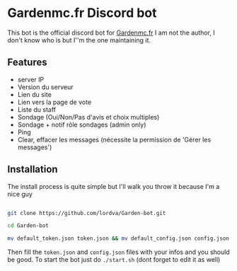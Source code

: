 # Gardenmc.fr Discord bot

This bot is the official discord bot for [Gardenmc.fr](https://gardenmc.fr) I am not the author, I don't know who is but I''m the one maintaining it.


## Features
- server IP
- Version du serveur
- Lien du site
- Lien vers la page de vote
- Liste du staff
- Sondage (Oui/Non/Pas d'avis et choix multiples)
- Sondage + notif rôle sondages (admin only)
- Ping
- Clear, effacer les messages (nécessite la permission de 'Gérer les messages')

## Installation

The install process is quite simple but I'll walk you throw it because I'm a nice guy

```bash

git clone https://github.com/lordva/Garden-bot.git

cd Garden-bot

mv default_token.json token.json && mv default_config.json config.json

```

Then fill the `token.json` and `config.json` files with your infos and you should be good. To start the bot just do `./start.sh` (dont forget to edit it as well)
